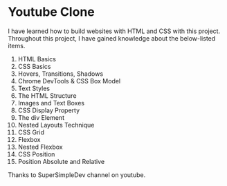# Youtube Clone
 I have learned how to build websites with HTML and CSS with this project. Throughout this project, I have gained knowledge about the below-listed items.

1. HTML Basics
2. CSS Basics
3. Hovers, Transitions, Shadows
4. Chrome DevTools & CSS Box Model
5. Text Styles
6. The HTML Structure
7. Images and Text Boxes
8. CSS Display Property
9. The div Element
10. Nested Layouts Technique
11. CSS Grid
12. Flexbox
13. Nested Flexbox
14. CSS Position
15. Position Absolute and Relative

Thanks to SuperSimpleDev channel on youtube.